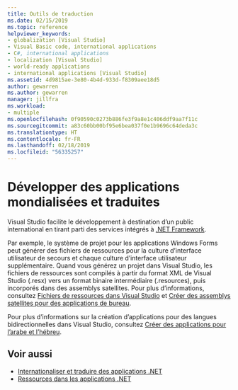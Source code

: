 ```yaml
---
title: Outils de traduction
ms.date: 02/15/2019
ms.topic: reference
helpviewer_keywords:
- globalization [Visual Studio]
- Visual Basic code, international applications
- C#, international applications
- localization [Visual Studio]
- world-ready applications
- international applications [Visual Studio]
ms.assetid: 4d9815ae-3e80-4b4d-933d-f8309aee18d5
author: gewarren
ms.author: gewarren
manager: jillfra
ms.workload:
- multiple
ms.openlocfilehash: 0f90590c0273b886fe3f9a8e1c406ddf9aa7f11c
ms.sourcegitcommit: a83c60bb00bf95e6bea037f0e1b9696c64deda3c
ms.translationtype: HT
ms.contentlocale: fr-FR
ms.lasthandoff: 02/18/2019
ms.locfileid: "56335257"
---
```

# <a name="develop-globalized-and-localized-apps"></a>Développer des applications mondialisées et traduites

Visual Studio facilite le développement à destination d’un public international en tirant parti des services intégrés à [.NET Framework](/dotnet/standard/globalization-localization/).

Par exemple, le système de projet pour les applications Windows Forms peut générer des fichiers de ressources pour la culture d’interface utilisateur de secours et chaque culture d’interface utilisateur supplémentaire. Quand vous générez un projet dans Visual Studio, les fichiers de ressources sont compilés à partir du format XML de Visual Studio (.resx) vers un format binaire intermédiaire (.resources), puis incorporés dans des assemblys satellites. Pour plus d’informations, consultez [Fichiers de ressources dans Visual Studio](/dotnet/framework/resources/creating-resource-files-for-desktop-apps#VSResFiles) et [Créer des assemblys satellites pour des applications de bureau](/dotnet/framework/resources/creating-satellite-assemblies-for-desktop-apps).

Pour plus d’informations sur la création d’applications pour des langues bidirectionnelles dans Visual Studio, consultez [Créer des applications pour l’arabe et l’hébreu](creating-applications-in-bi-directional-languages.md).

## <a name="see-also"></a>Voir aussi

- [Internationaliser et traduire des applications .NET](/dotnet/standard/globalization-localization/)
- [Ressources dans les applications .NET](/dotnet/framework/resources/)